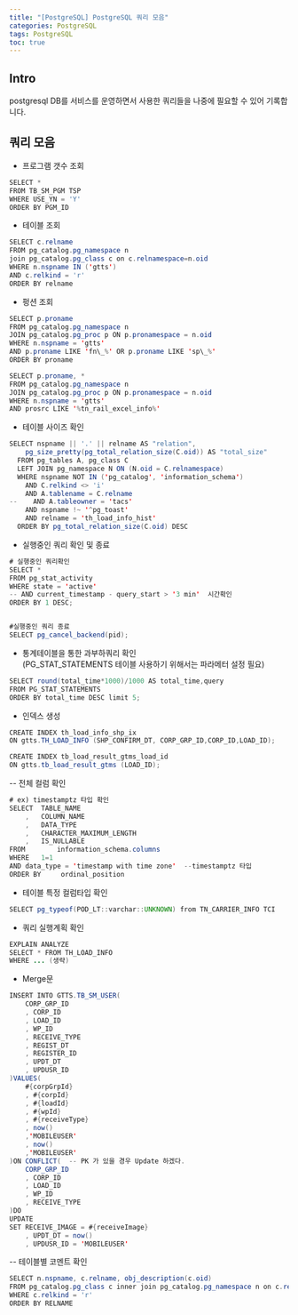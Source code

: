 ```yaml
---
title: "[PostgreSQL] PostgreSQL 쿼리 모음"
categories: PostgreSQL
tags: PostgreSQL
toc: true
---
```


## Intro
postgresql DB를 서비스를 운영하면서 사용한 쿼리들을 나중에 필요할 수 있어 기록합니다.


## 쿼리 모음

- 프로그램 갯수 조회

```java
SELECT * 
FROM TB_SM_PGM TSP
WHERE USE_YN = 'Y'
ORDER BY PGM_ID
```

- 테이블 조회

```java
SELECT c.relname
FROM pg_catalog.pg_namespace n 
join pg_catalog.pg_class c on c.relnamespace=n.oid 
WHERE n.nspname IN ('gtts')
AND c.relkind = 'r' 
ORDER BY relname
```

- 펑션 조회

```java
SELECT p.proname
FROM pg_catalog.pg_namespace n
JOIN pg_catalog.pg_proc p ON p.pronamespace = n.oid
WHERE n.nspname = 'gtts'
AND p.proname LIKE 'fn\_%' OR p.proname LIKE 'sp\_%'
ORDER BY proname

SELECT p.proname, *
FROM pg_catalog.pg_namespace n
JOIN pg_catalog.pg_proc p ON p.pronamespace = n.oid
WHERE n.nspname = 'gtts'
AND prosrc LIKE '%tn_rail_excel_info%'
```

- 테이블 사이즈 확인

```java
SELECT nspname || '.' || relname AS "relation",
    pg_size_pretty(pg_total_relation_size(C.oid)) AS "total_size"
  FROM pg_tables A, pg_class C
  LEFT JOIN pg_namespace N ON (N.oid = C.relnamespace)
  WHERE nspname NOT IN ('pg_catalog', 'information_schema')
    AND C.relkind <> 'i'
    AND A.tablename = C.relname
--    AND A.tableowner = 'tacs'
    AND nspname !~ '^pg_toast'
    AND relname = 'th_load_info_hist'
  ORDER BY pg_total_relation_size(C.oid) DESC
```

- 실행중인 쿼리 확인 및 종료

```java
# 실행중인 쿼리확인
SELECT *
FROM pg_stat_activity
WHERE state = 'active'
-- AND current_timestamp - query_start > '3 min'  시간확인
ORDER BY 1 DESC;


#실행중인 쿼리 종료
SELECT pg_cancel_backend(pid);
```


- 통계테이블을 통한 과부하쿼리 확인 <br> (PG_STAT_STATEMENTS 테이블 사용하기 위해서는 파라메터 설정 필요) 

```java
SELECT round(total_time*1000)/1000 AS total_time,query
FROM PG_STAT_STATEMENTS
ORDER BY total_time DESC limit 5;
```

- 인덱스 생성

```java
CREATE INDEX th_load_info_shp_ix
ON gtts.TH_LOAD_INFO (SHP_CONFIRM_DT, CORP_GRP_ID,CORP_ID,LOAD_ID);

CREATE INDEX tb_load_result_gtms_load_id
ON gtts.tb_load_result_gtms (LOAD_ID);
```


-- 전체 컬럼 확인

```java
# ex) timestamptz 타입 확인
SELECT 	TABLE_NAME
	, 	COLUMN_NAME
	, 	DATA_TYPE
	, 	CHARACTER_MAXIMUM_LENGTH
	,	IS_NULLABLE
FROM     	information_schema.columns 
WHERE 	1=1
AND data_type = 'timestamp with time zone'  --timestamptz 타입
ORDER BY     ordinal_position
```

- 테이블 특정 컬럼타입 확인

```java
SELECT pg_typeof(POD_LT::varchar::UNKNOWN) from TN_CARRIER_INFO TCI
```

- 쿼리 실행계획 확인 

```java
EXPLAIN ANALYZE
SELECT * FROM TH_LOAD_INFO
WHERE ... (생략)
```

- Merge문

```java
INSERT INTO GTTS.TB_SM_USER(
	CORP_GRP_ID
	, CORP_ID
	, LOAD_ID
	, WP_ID
	, RECEIVE_TYPE
	, REGIST_DT
	, REGISTER_ID
	, UPDT_DT
	, UPDUSR_ID
)VALUES(
	#{corpGrpId}
	, #{corpId}
	, #{loadId}
	, #{wpId}
	, #{receiveType}
	, now()
	,'MOBILEUSER'
	, now()
	,'MOBILEUSER'
)ON CONFLICT(  -- PK 가 있을 경우 Update 하겠다.
	CORP_GRP_ID
	, CORP_ID
	, LOAD_ID
	, WP_ID
	, RECEIVE_TYPE
)DO
UPDATE
SET	RECEIVE_IMAGE = #{receiveImage}
	, UPDT_DT = now()
	, UPDUSR_ID = 'MOBILEUSER'
```

-- 테이블별 코멘트 확인

```java
SELECT n.nspname, c.relname, obj_description(c.oid)  
FROM pg_catalog.pg_class c inner join pg_catalog.pg_namespace n on c.relnamespace=n.oid 
WHERE c.relkind = 'r'
ORDER BY RELNAME
```